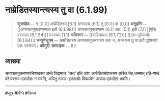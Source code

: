 # नाम्रेडितस्यान्त्यस्य तु वा (6.1.99)
> **सूत्रच्छेद --** न [0.0] आम्रेडितस्य [6.1] अन्त्यस्य [6.1] तु [0.0] वा [0.0]
> **अनुवृत्ति --** [[अव्यक्तानुकरणस्यात इतौ (6.1.98)]] अव्यक्तानुकरणस्य [6.1] अतः [5.1] इतौ [7.1] [[एङि पररूपम् (6.1.94)]] पररूपम् [1.1]
> **अधिकार --** [[संहितायाम् (6.1.72)]] [[एकः पूर्वपरयोः (6.1.84)]]
> **सम्पूर्णसूत्रम् --** आम्रेडितस्य अव्यक्तानुकरणस्य अतः न, अन्त्यस्य तु वा इतौ पूर्वपरयोः एकः पररूपम्।
> **कौमुदी-क्रमाङ्क --** 82

## व्याख्या

अव्यक्तानुकरणवाचिशब्दस्य अन्ते विद्यमानः 'अत्' इति अंशः आम्रेडितसंज्ञकस्य अस्ति चेत् तस्मात् इति-शब्दे परे पररूप-एकादेशः न भवति, अपितु तकार-इकारयोः विकल्पेन पररूप-एकादेशः भवति।

---
#सूत्र #विधि #नियम 